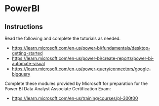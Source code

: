 # PowerBI

## Instructions

Read the following and complete the tutorials as needed.

- https://learn.microsoft.com/en-us/power-bi/fundamentals/desktop-getting-started
- https://learn.microsoft.com/en-us/power-bi/create-reports/power-bi-automate-visual
- https://learn.microsoft.com/en-us/power-query/connectors/google-bigquery

Complete these modules provided by Microsoft for preparation for the Power BI Data Analyst Associate Certification Exam:

- https://learn.microsoft.com/en-us/training/courses/pl-300t00
